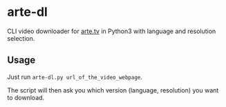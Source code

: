 # arte-dl

CLI video downloader for [arte.tv](https://www.arte.tv) in Python3 with language and resolution selection.

## Usage

Just run `arte-dl.py url_of_the_video_webpage`.

The script will then ask you which version (language, resolution) you want to download.
